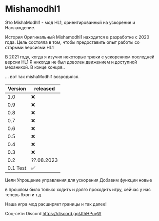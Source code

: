 # Mishamodhl1

Это MishaModhl1 - мод HL1, ориентированный на ускорение и Наслаждение.

История
Оригинальный Mishamodhl1 находится в разработке с 2020 года. Цель состояла в том, чтобы предоставить опыт работы со старыми версиями HL1

В 2021 году, когда я изучил некоторые трюки с ускорением последней версии HL1
Я никогда не был доволен движением и доступной механикой. В конце концов..

... вот так mishaModhl1 возродился.

| Version | released  |
| ------- | ------------------ |
| 1.0 | :x:                   |
| 0.9 | :x:                   |
| 0.8 | :x:                   |
| 0.7 | :x:                   |
| 0.6 | :x:                   |
| 0.5 | :x:                   |
| 0.4 | :x:                   |  
| 0.3 | :x:                   |
| 0.2 | ??.08.2023            |
| 0.1 Test|:white_check_mark: |

Цели
Упрощение управления для ускорения
Добавим функции новые

в прошлом было только  ходить и долго проходить игру, сейчас у нас теперь бхоп и т.д

Наша игра мод расширяет границы и так далее!

Соц-сети
Discord https://discord.gg/JthHPuyW
